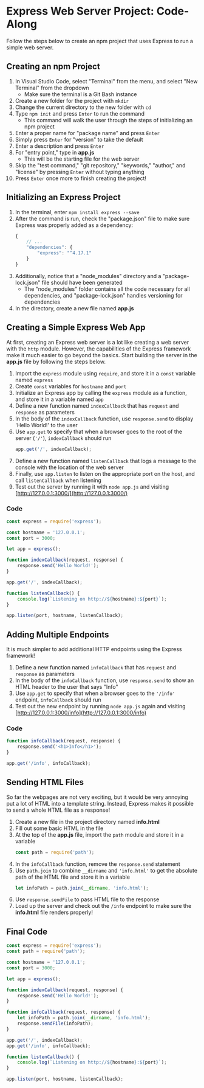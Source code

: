 # Express Web Server Project: Code-Along
Follow the steps below to create an npm project that uses Express to run a simple web server.

## Creating an npm Project
1. In Visual Studio Code, select "Terminal" from the menu, and select "New Terminal" from the dropdown
    - Make sure the terminal is a Git Bash instance
1. Create a new folder for the project with `mkdir`
1. Change the current directory to the new folder with `cd`
1. Type `npm init` and press `Enter` to run the command
    - This command will walk the user through the steps of initializing an npm project
1. Enter a proper name for "package name" and press `Enter`
1. Simply press `Enter` for "version" to take the default
1. Enter a description and press `Enter`
1. For "entry point," type in **app.js**
    - This will be the starting file for the web server
1. Skip the "test command," "git repository," "keywords," "author," and "license" by pressing `Enter` without typing anything
1. Press `Enter` once more to finish creating the project!

## Initializing an Express Project
1. In the terminal, enter `npm install express --save`
1. After the command is run, check the "package.json" file to make sure Express was properly added as a dependency:
    ```js
    {
        // ...
        "dependencies": {
            "express": "^4.17.1"
        }
    }
1. Additionally, notice that a "node_modules" directory and a "package-lock.json" file should have been generated
    - The "node_modules" folder contains all the code necessary for all dependencies, and "package-lock.json" handles versioning for dependencies
1. In the directory, create a new file named **app.js**

## Creating a Simple Express Web App
At first, creating an Express web server is a lot like creating a web server with the `http` module. However, the capabilities of the Express framework make it much easier to go beyond the basics. Start building the server in the **app.js** file by following the steps below.

1. Import the `express` module using `require`, and store it in a `const` variable named `express`
1. Create `const` variables for `hostname` and `port`
1. Initialize an Express app by calling the `express` module as a function, and store it in a variable named `app`
1. Define a new function named `indexCallback` that has `request` and `response` as parameters
1. In the body of the `indexCallback` function, use `response.send` to display 'Hello World!' to the user
1. Use `app.get` to specify that when a browser goes to the root of the server (`'/'`), `indexCallback` should run
    ```js
    app.get('/', indexCallback);
    ```
1. Define a new function named `listenCallback` that logs a message to the console with the location of the web server
1. Finally, use `app.listen` to listen on the appropriate port on the host, and call `listenCallback` when listening
1. Test out the server by running it with `node app.js` and visiting [http://127.0.0.1:3000/](http://127.0.0.1:3000/)

### Code
```js
const express = require('express');

const hostname = '127.0.0.1';
const port = 3000;

let app = express();

function indexCallback(request, response) {
    response.send('Hello World!');
}

app.get('/', indexCallback);

function listenCallback() {
    console.log(`Listening on http://${hostname}:${port}`);
}

app.listen(port, hostname, listenCallback);
```

## Adding Multiple Endpoints
It is much simpler to add additional HTTP endpoints using the Express framework!

1. Define a new function named `infoCallback` that has `request` and `response` as parameters
1. In the body of the `infoCallback` function, use `response.send` to show an HTML header to the user that says "Info"
1. Use `app.get` to specify that when a browser goes to the `'/info'` endpoint, `infoCallback` should run
1. Test out the new endpoint by running `node app.js` again and visiting [http://127.0.0.1:3000/info](http://127.0.0.1:3000/info)

### Code
```js
function infoCallback(request, response) {
    response.send('<h1>Info</h1>');
}

app.get('/info', infoCallback);
```

## Sending HTML Files
So far the webpages are not very exciting, but it would be very annoying put a lot of HTML into a template string. Instead, Express makes it possible to send a whole HTML file as a response!

1. Create a new file in the project directory named **info.html**
1. Fill out some basic HTML in the file
1. At the top of the **app.js** file, import the `path` module and store it in a variable
    ```js
    const path = require('path');
    ```
1. In the `infoCallback` function, remove the `response.send` statement
1. Use `path.join` to combine `__dirname` and `'info.html'` to get the absolute path of the HTML file and store it in a variable
    ```js
    let infoPath = path.join(__dirname, 'info.html');
    ```
1. Use `response.sendFile` to pass HTML file to the response
1. Load up the server and check out the `/info` endpoint to make sure the **info.html** file renders properly!

## Final Code
```js
const express = require('express');
const path = require('path');

const hostname = '127.0.0.1';
const port = 3000;

let app = express();

function indexCallback(request, response) {
    response.send('Hello World!');
}

function infoCallback(request, response) {
    let infoPath = path.join(__dirname, 'info.html');
    response.sendFile(infoPath);
}

app.get('/', indexCallback);
app.get('/info', infoCallback);

function listenCallback() {
    console.log(`Listening on http://${hostname}:${port}`);
}

app.listen(port, hostname, listenCallback);
```